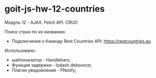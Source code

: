 # goit-js-hw-12-countries

Модуль 12 - AJAX. Fetch API. CRUD

Поиск стран по их названию:

- Подключение к бэкенду Rest Countries API: https://restcountries.eu

Использовано:

- шаблонизатор - Handlebars;
- Функция задержки - lodash.debounce;
- Плагин уведомления - PNotify;

